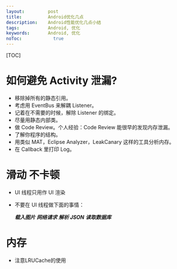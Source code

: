 ```yaml
---
layout:         post
title:          Android优化几点
description:    Android性能优化几点小结
tags:           Android, 优化
keywords:       Android, 优化
noToc: 			  true
---
```


[TOC]


# 如何避免 Activity 泄漏?
* 移除掉所有的静态引用。
* 考虑用 EventBus 来解耦 Listener。
* 记着在不需要的时候，解除 Listener 的绑定。
* 尽量用静态内部类。
* 做 Code Review。个人经验：Code Review 能很早的发现内存泄漏。
* 了解你程序的结构。
* 用类似 MAT，Eclipse Analyzer，LeakCanary 这样的工具分析内存。
* 在 Callback 里打印 Log。

# 滑动 不卡顿
* UI 线程只用作 UI 渲染
* 不要在 UI 线程做下面的事情：

	***载入图片***
	***网络请求***
	***解析 JSON***
	***读取数据库***

# 内存
* 注意LRUCache的使用


